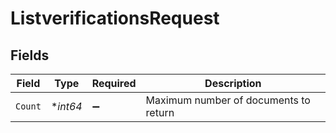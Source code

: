 # ListverificationsRequest


## Fields

| Field                                 | Type                                  | Required                              | Description                           |
| ------------------------------------- | ------------------------------------- | ------------------------------------- | ------------------------------------- |
| `Count`                               | **int64*                              | :heavy_minus_sign:                    | Maximum number of documents to return |